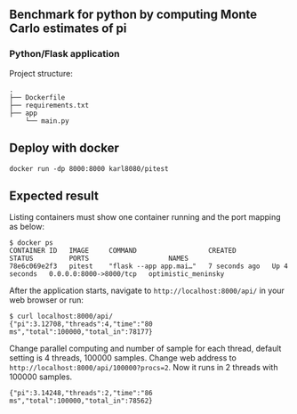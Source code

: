 ## Benchmark for python by computing Monte Carlo estimates of pi

### Python/Flask application

Project structure:
```
.
├── Dockerfile
├── requirements.txt
├── app
    └── main.py

```

## Deploy with docker

```
docker run -dp 8000:8000 karl8080/pitest
```

## Expected result

Listing containers must show one container running and the port mapping as below:
```
$ docker ps
CONTAINER ID   IMAGE     COMMAND                  CREATED         STATUS         PORTS                    NAMES
78e6c069e2f3   pitest    "flask --app app.mai…"   7 seconds ago   Up 4 seconds   0.0.0.0:8000->8000/tcp   optimistic_meninsky
```

After the application starts, navigate to `http://localhost:8000/api/` in your web browser or run:
```
$ curl localhost:8000/api/
{"pi":3.12708,"threads":4,"time":"80 ms","total":100000,"total_in":78177}
```

Change parallel computing and number of sample for each thread, default setting is 4 threads, 100000 samples. Change web address to `http://localhost:8000/api/100000?procs=2`. Now it runs in 2 threads with 100000 samples.
```
{"pi":3.14248,"threads":2,"time":"86 ms","total":100000,"total_in":78562}
```

